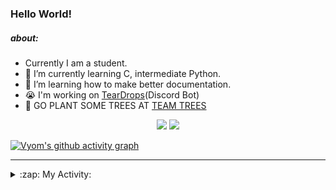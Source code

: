 ### Hello World!

##### about:
- Currently I am a student.
- 🌱 I’m currently learning C, intermediate Python.
- 🌱 I’m learning how to make better documentation.
- 😭 I'm working on [TearDrops](https://github.com/Vyvy-vi/TearDrops)(Discord Bot)
- 🌱 GO PLANT SOME TREES AT [TEAM TREES](https://teamtrees.org/)

<p align="center">
  <a href="https://twitter.com/Vyvy_viM"><img target="_blank" src="https://img.shields.io/badge/twitter%20@Vyvy_viM-0D95E8?style=for-the-badge&logo=twitter&logoColor=white"/></a> 
  <a href="https://vyvy-vi.github.io/portfolio"><img target="_blank" src="https://img.shields.io/badge/-I%27m_craving_for_open_source-green?style=for-the-badge&logo=github&logoColor=black"/></a> 
</p>

[![Vyom's github activity graph](https://activity-graph.herokuapp.com/graph?username=Vyvy-vi)](https://github.com/ashutosh00710/github-readme-activity-graph)

---
<details>
  <summary>:zap: My Activity:</summary>
  
<!--START_SECTION:waka-->
**I'm a Night 🦉** 

```text
🌞 Morning    27 commits     █░░░░░░░░░░░░░░░░░░░░░░░░   4.71% 
🌆 Daytime    143 commits    ██████░░░░░░░░░░░░░░░░░░░   24.96% 
🌃 Evening    253 commits    ███████████░░░░░░░░░░░░░░   44.15% 
🌙 Night      150 commits    ██████░░░░░░░░░░░░░░░░░░░   26.18%

```
📅 **I'm Most Productive on Thursday** 

```text
Monday       91 commits     ████░░░░░░░░░░░░░░░░░░░░░   15.88% 
Tuesday      93 commits     ████░░░░░░░░░░░░░░░░░░░░░   16.23% 
Wednesday    70 commits     ███░░░░░░░░░░░░░░░░░░░░░░   12.22% 
Thursday     107 commits    ████░░░░░░░░░░░░░░░░░░░░░   18.67% 
Friday       34 commits     █░░░░░░░░░░░░░░░░░░░░░░░░   5.93% 
Saturday     77 commits     ███░░░░░░░░░░░░░░░░░░░░░░   13.44% 
Sunday       101 commits    ████░░░░░░░░░░░░░░░░░░░░░   17.63%

```


📊 **This Week I Spent My Time On** 

```text
🔥 Editors: 
Vim                      8 hrs 17 mins       ████████████████████████░   98.96% 
VS Code                  5 mins              ░░░░░░░░░░░░░░░░░░░░░░░░░   1.04%

🐱‍💻 Projects: 
Shepherd-bot             7 hrs 17 mins       █████████████████████░░░░   86.95% 
Unknown Project          25 mins             █░░░░░░░░░░░░░░░░░░░░░░░░   5.16% 
TEC-Discord-Automation   25 mins             █░░░░░░░░░░░░░░░░░░░░░░░░   5.07% 
MLH-bot                  6 mins              ░░░░░░░░░░░░░░░░░░░░░░░░░   1.36% 
TEC-Discord-Oauth2       3 mins              ░░░░░░░░░░░░░░░░░░░░░░░░░   0.77%

```


 Last Updated on 04/07/2021
<!--END_SECTION:waka-->
</details>
